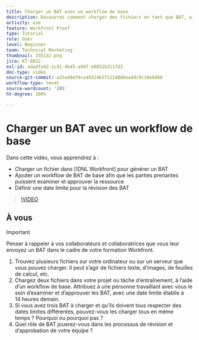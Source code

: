 ```yaml
---
title: Charger un BAT avec un workflow de base
description: Découvrez comment charger des fichiers en tant que BAT, ajouter un workflow de BAT de base pour la révision et l’approbation des parties prenantes et définir des échéances pour la relecture des BAT dans  [!DNL Workfront].
activity: use
feature: Workfront Proof
type: Tutorial
role: User
level: Beginner
team: Technical Marketing
thumbnail: 335132.png
jira: KT-8832
exl-id: adadfa42-1c41-4b45-a947-e0851b3117d3
doc-type: video
source-git-commit: a25a49e59ca483246271214886ea4dc9c10e8d66
workflow-type: tm+mt
source-wordcount: '185'
ht-degree: 100%

---
```


# Charger un BAT avec un workflow de base

Dans cette vidéo, vous apprendrez à :

* Charger un fichier dans [!DNL Workfront] pour générer un BAT
* Ajouter un workflow de BAT de base afin que les parties prenantes puissent examiner et approuver la ressource
* Définir une date limite pour la révision des BAT

>[!VIDEO](https://video.tv.adobe.com/v/335132/?quality=12&learn=on)

## À vous

>[!IMPORTANT]
>
>Penser à rappeler à vos collaborateurs et collaboratrices que vous leur envoyez un BAT dans le cadre de votre formation Workfront.


1. Trouvez plusieurs fichiers sur votre ordinateur ou sur un serveur que vous pouvez charger. Il peut s’agir de fichiers texte, d’images, de feuilles de calcul, etc.
1. Chargez deux fichiers dans votre projet ou tâche d’entraînement, à l’aide d’un workflow de base. Attribuez à une personne travaillant avec vous le soin d’examiner et d’approuver les BAT, avec une date limite établie à 14 heures demain.
1. Si vous avez trois BAT à charger et qu’ils doivent tous respecter des dates limites différentes, pouvez-vous les charger tous en même temps ? Pourquoi ou pourquoi pas ?
1. Quel rôle de BAT jouerez-vous dans les processus de révision et d’approbation de votre équipe ?

<!--
## Learn more
* Supported proofing file types
* Configure a proof
-->

<!--
## Guides
* Plan a basic workflow worksheet
* Upload proofs in Workfront
-->
